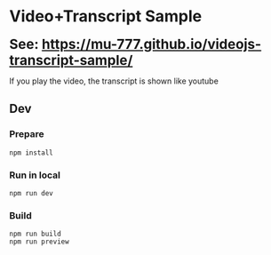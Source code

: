 # Video+Transcript Sample

 <big><big><big><b>
 See: https://mu-777.github.io/videojs-transcript-sample/
 </b></big></big></big>

If you play the video, the transcript is shown like youtube

## Dev
### Prepare
```
npm install
```

### Run in local
```
npm run dev
```

### Build
```
npm run build
npm run preview
```